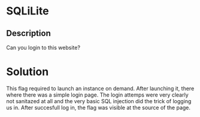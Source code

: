 # SQLiLite
## Description
Can you login to this website?
# Solution  
This flag required to launch an instance on demand. After launching it, there where there was a simple login page. The login attemps were very clearly not sanitazed at all and the very basic SQL injection did the trick of logging us in. After succesfull log in, the flag was visible at the source of the page.